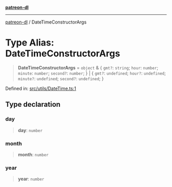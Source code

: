 [**patreon-dl**](../README.md)

***

[patreon-dl](../README.md) / DateTimeConstructorArgs

# Type Alias: DateTimeConstructorArgs

> **DateTimeConstructorArgs** = `object` & \{ `gmt?`: `string`; `hour`: `number`; `minute`: `number`; `second?`: `number`; \} \| \{ `gmt?`: `undefined`; `hour?`: `undefined`; `minute?`: `undefined`; `second?`: `undefined`; \}

Defined in: [src/utils/DateTime.ts:1](https://github.com/patrickkfkan/patreon-dl/blob/21cb889ad3b60a77d2f4678e5262807670e6d9d0/src/utils/DateTime.ts#L1)

## Type declaration

### day

> **day**: `number`

### month

> **month**: `number`

### year

> **year**: `number`
